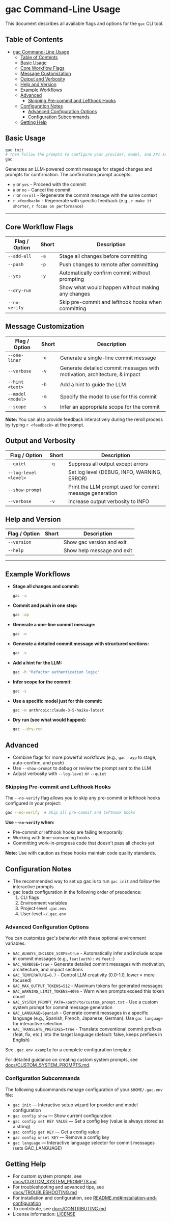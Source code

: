 # gac Command-Line Usage

This document describes all available flags and options for the `gac` CLI tool.

## Table of Contents

- [gac Command-Line Usage](#gac-command-line-usage)
  - [Table of Contents](#table-of-contents)
  - [Basic Usage](#basic-usage)
  - [Core Workflow Flags](#core-workflow-flags)
  - [Message Customization](#message-customization)
  - [Output and Verbosity](#output-and-verbosity)
  - [Help and Version](#help-and-version)
  - [Example Workflows](#example-workflows)
  - [Advanced](#advanced)
    - [Skipping Pre-commit and Lefthook Hooks](#skipping-pre-commit-and-lefthook-hooks)
  - [Configuration Notes](#configuration-notes)
    - [Advanced Configuration Options](#advanced-configuration-options)
    - [Configuration Subcommands](#configuration-subcommands)
  - [Getting Help](#getting-help)

## Basic Usage

```sh
gac init
# Then follow the prompts to configure your provider, model, and API keys interactively
gac
```

Generates an LLM-powered commit message for staged changes and prompts for confirmation. The confirmation prompt accepts:

- `y` or `yes` - Proceed with the commit
- `n` or `no` - Cancel the commit
- `r` or `reroll` - Regenerate the commit message with the same context
- `r <feedback>` - Regenerate with specific feedback (e.g., `r make it shorter`, `r focus on performance`)

---

## Core Workflow Flags

| Flag / Option | Short | Description                                        |
| ------------- | ----- | -------------------------------------------------- |
| `--add-all`   | `-a`  | Stage all changes before committing                |
| `--push`      | `-p`  | Push changes to remote after committing            |
| `--yes`       | `-y`  | Automatically confirm commit without prompting     |
| `--dry-run`   |       | Show what would happen without making any changes  |
| `--no-verify` |       | Skip pre-commit and lefthook hooks when committing |

## Message Customization

| Flag / Option     | Short | Description                                                               |
| ----------------- | ----- | ------------------------------------------------------------------------- |
| `--one-liner`     | `-o`  | Generate a single-line commit message                                     |
| `--verbose`       | `-v`  | Generate detailed commit messages with motivation, architecture, & impact |
| `--hint <text>`   | `-h`  | Add a hint to guide the LLM                                               |
| `--model <model>` | `-m`  | Specify the model to use for this commit                                  |
| `--scope`         | `-s`  | Infer an appropriate scope for the commit                                 |

**Note:** You can also provide feedback interactively during the reroll process by typing `r <feedback>` at the prompt.

## Output and Verbosity

| Flag / Option         | Short | Description                                             |
| --------------------- | ----- | ------------------------------------------------------- |
| `--quiet`             | `-q`  | Suppress all output except errors                       |
| `--log-level <level>` |       | Set log level (DEBUG, INFO, WARNING, ERROR)             |
| `--show-prompt`       |       | Print the LLM prompt used for commit message generation |
| `--verbose`           | `-v`  | Increase output verbosity to INFO                       |

## Help and Version

| Flag / Option | Short | Description                |
| ------------- | ----- | -------------------------- |
| `--version`   |       | Show gac version and exit  |
| `--help`      |       | Show help message and exit |

---

## Example Workflows

- **Stage all changes and commit:**

  ```sh
  gac -a
  ```

- **Commit and push in one step:**

  ```sh
  gac -ap
  ```

- **Generate a one-line commit message:**

  ```sh
  gac -o
  ```

- **Generate a detailed commit message with structured sections:**

  ```sh
  gac -v
  ```

- **Add a hint for the LLM:**

  ```sh
  gac -h "Refactor authentication logic"
  ```

- **Infer scope for the commit:**

  ```sh
  gac -s
  ```

- **Use a specific model just for this commit:**

  ```sh
  gac -m anthropic:claude-3-5-haiku-latest
  ```

- **Dry run (see what would happen):**

  ```sh
  gac --dry-run
  ```

## Advanced

- Combine flags for more powerful workflows (e.g., `gac -ayp` to stage, auto-confirm, and push)
- Use `--show-prompt` to debug or review the prompt sent to the LLM
- Adjust verbosity with `--log-level` or `--quiet`

### Skipping Pre-commit and Lefthook Hooks

The `--no-verify` flag allows you to skip any pre-commit or lefthook hooks configured in your project:

```sh
gac --no-verify  # Skip all pre-commit and lefthook hooks
```

**Use `--no-verify` when:**

- Pre-commit or lefthook hooks are failing temporarily
- Working with time-consuming hooks
- Committing work-in-progress code that doesn't pass all checks yet

**Note:** Use with caution as these hooks maintain code quality standards.

## Configuration Notes

- The recommended way to set up gac is to run `gac init` and follow the interactive prompts.
- gac loads configuration in the following order of precedence:
  1. CLI flags
  2. Environment variables
  3. Project-level `.gac.env`
  4. User-level `~/.gac.env`

### Advanced Configuration Options

You can customize gac's behavior with these optional environment variables:

- `GAC_ALWAYS_INCLUDE_SCOPE=true` - Automatically infer and include scope in commit messages (e.g., `feat(auth):` vs `feat:`)
- `GAC_VERBOSE=true` - Generate detailed commit messages with motivation, architecture, and impact sections
- `GAC_TEMPERATURE=0.7` - Control LLM creativity (0.0-1.0, lower = more focused)
- `GAC_MAX_OUTPUT_TOKENS=512` - Maximum tokens for generated messages
- `GAC_WARNING_LIMIT_TOKENS=4096` - Warn when prompts exceed this token count
- `GAC_SYSTEM_PROMPT_PATH=/path/to/custom_prompt.txt` - Use a custom system prompt for commit message generation
- `GAC_LANGUAGE=Spanish` - Generate commit messages in a specific language (e.g., Spanish, French, Japanese, German). Use `gac language` for interactive selection
- `GAC_TRANSLATE_PREFIXES=true` - Translate conventional commit prefixes (feat, fix, etc.) into the target language (default: false, keeps prefixes in English)

See `.gac.env.example` for a complete configuration template.

For detailed guidance on creating custom system prompts, see [docs/CUSTOM_SYSTEM_PROMPTS.md](docs/CUSTOM_SYSTEM_PROMPTS.md).

### Configuration Subcommands

The following subcommands manage configuration of your `$HOME/.gac.env` file:

- `gac init` — Interactive setup wizard for provider and model configuration
- `gac config show` — Show current configuration
- `gac config set KEY VALUE` — Set a config key (value is always stored as a string)
- `gac config get KEY` — Get a config value
- `gac config unset KEY` — Remove a config key
- `gac language` — Interactive language selector for commit messages (sets GAC_LANGUAGE)

## Getting Help

- For custom system prompts, see [docs/CUSTOM_SYSTEM_PROMPTS.md](docs/CUSTOM_SYSTEM_PROMPTS.md)
- For troubleshooting and advanced tips, see [docs/TROUBLESHOOTING.md](docs/TROUBLESHOOTING.md)
- For installation and configuration, see [README.md#installation-and-configuration](README.md#installation-and-configuration)
- To contribute, see [docs/CONTRIBUTING.md](docs/CONTRIBUTING.md)
- License information: [LICENSE](LICENSE)
